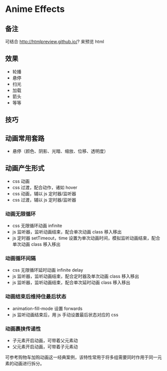 # Anime Effects

## 备注

可结合 http://htmlpreview.github.io/? 来预览 html

## 效果

- 轮播
- 悬停
- 扫光
- 加载
- 箭头
- 等等

## 技巧

## 动画常用套路

- 悬停（颜色、阴影、光暗、缩放、位移、透明度）

## 动画产生形式

- css 动画
- css 过渡，配合动作，诸如 hover
- css 动画，辅以 js 定时器/监听器
- css 过渡，辅以 js 定时器/监听器

### 动画无限循环

- css 无限循环动画 infinite
- js 监听器，监听动画结束，配合单次动画 class 移入移出
- js 定时器 setTimeout，time 设置为单次动画时间，模拟监听动画结束，配合单次动画 class 移入移出

### 动画循环间隔

- css 无限循环延时动画 infinite delay
- js 监听器，监听动画结束，配合定时器及单次动画 class 移入移出
- js 监听器，监听动画结束，配合单次延时动画 class 移入移出

### 动画结束后维持住最后状态

- animation-fill-mode 设置 forwards
- js 监听动画结束后，用 js 手动设置最后状态对应的 css

### 动画裹挟传递性

- 子元素开启动画，可带着父元素动
- 父元素开启动画，可带着子元素动

可参考购物车加购动画这一经典案例，该特性常用于将多组需要同时作用于同一元素的动画进行拆分。
